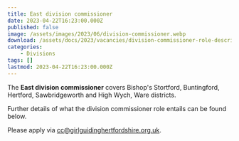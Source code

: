 ```yaml
---
title: East division commissioner
date: 2023-04-22T16:23:00.000Z
published: false
image: /assets/images/2023/06/division-commissioner.webp
download: /assets/docs/2023/vacancies/division-commissioner-role-description.pdf
categories: 
    - Divisions
tags: []
lastmod: 2023-04-22T16:23:00.000Z
---
```

The **East division commissioner** covers Bishop's Stortford, Buntingford, Hertford, Sawbridgeworth and High Wych, Ware districts.

Further details of what the division commissioner role entails can be found below.

Please apply via <cc@girlguidinghertfordshire.org.uk>.
